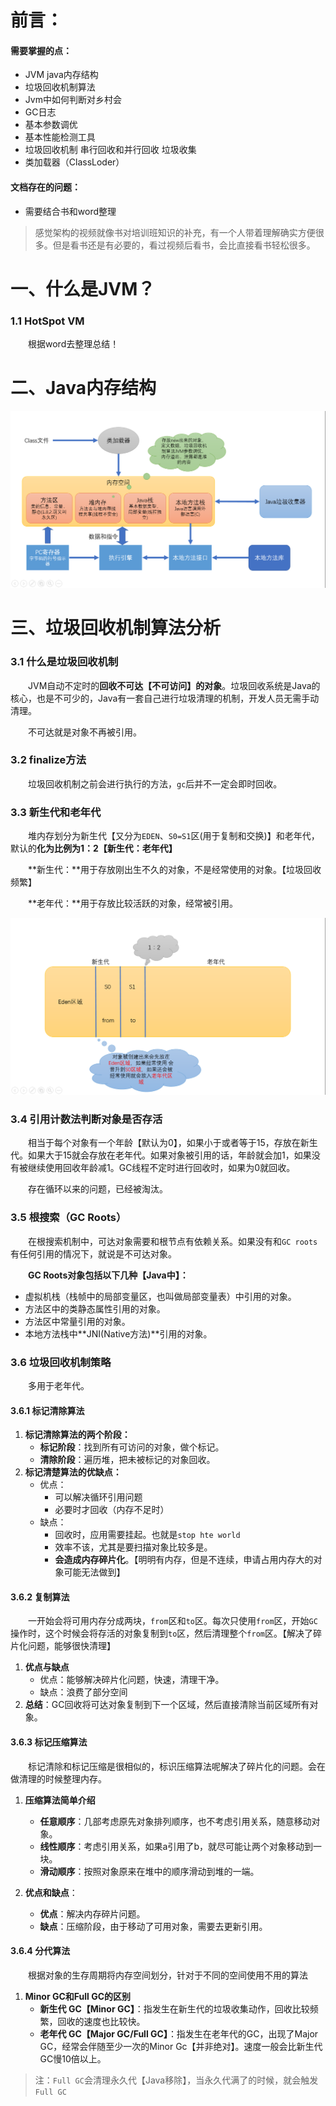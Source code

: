 # 前言：

#### 需要掌握的点：

- JVM java内存结构
- 垃圾回收机制算法
- Jvm中如何判断对乡村会
- GC日志
- 基本参数调优
- 基本性能检测工具
- 垃圾回收机制 串行回收和并行回收 垃圾收集
- 类加载器（ClassLoder）



#### 文档存在的问题：

- 需要结合书和word整理

> 感觉架构的视频就像书对培训班知识的补充，有一个人带着理解确实方便很多。但是看书还是有必要的，看过视频后看书，会比直接看书轻松很多。

# 一、什么是JVM？

### 1.1 HotSpot VM

&emsp;&emsp;根据word去整理总结！



# 二、Java内存结构

![1566983128874](img\1566983128874.png)



# 三、垃圾回收机制算法分析

### 3.1 什么是垃圾回收机制

&emsp;&emsp;JVM自动不定时的**回收不可达【不可访问】的对象**。垃圾回收系统是Java的核心，也是不可少的，Java有一套自己进行垃圾清理的机制，开发人员无需手动清理。

&emsp;&emsp;不可达就是对象不再被引用。



### 3.2 finalize方法

&emsp;&emsp;垃圾回收机制之前会进行执行的方法，`gc`后并不一定会即时回收。



### 3.3 新生代和老年代

&emsp;&emsp;堆内存划分为新生代【又分为`EDEN`、`S0=S1`区(用于复制和交换)】和老年代，默认的**化为比例为1：2【新生代：老年代】**

&emsp;&emsp;**新生代：**用于存放刚出生不久的对象，不是经常使用的对象。【垃圾回收频繁】

&emsp;&emsp;**老年代：**用于存放比较活跃的对象，经常被引用。



![1566993305107](img\1566993305107.png)



### 3.4 引用计数法判断对象是否存活

&emsp;&emsp;相当于每个对象有一个年龄【默认为0】，如果小于或者等于15，存放在新生代。如果大于15就会存放在老年代。如果对象被引用的话，年龄就会加1，如果没有被继续使用回收年龄减1。GC线程不定时进行回收时，如果为0就回收。

&emsp;&emsp;存在循环以来的问题，已经被淘汰。



### 3.5 根搜索（GC Roots）

&emsp;&emsp;在根搜索机制中，可达对象需要和根节点有依赖关系。如果没有和`GC roots`有任何引用的情况下，就说是不可达对象。

&emsp;&emsp;**GC Roots对象包括以下几种【Java中】：**

- 虚拟机栈（栈帧中的局部变量区，也叫做局部变量表）中引用的对象。
- 方法区中的类静态属性引用的对象。
- 方法区中常量引用的对象。
- 本地方法栈中**JNI(Native方法)**引用的对象。



### 3.6 垃圾回收机制策略

&emsp;&emsp;多用于老年代。

#### 3.6.1 标记清除算法

1. **标记清除算法的两个阶段：**
   - **标记阶段**：找到所有可访问的对象，做个标记。
   - **清除阶段**：遍历堆，把未被标记的对象回收。
2. **标记清楚算法的优缺点：**
   - 优点：
     - 可以解决循环引用问题
     - 必要时才回收（内存不足时）
   - 缺点：
     - 回收时，应用需要挂起。也就是`stop hte world`
     - 效率不该，尤其是要扫描对象比较多是。
     - **会造成内存碎片化**。【明明有内存，但是不连续，申请占用内存大的对象可能无法做到】



#### 3.6.2 复制算法

&emsp;&emsp;一开始会将可用内存分成两块，`from`区和`to`区。每次只使用`from`区，开始`GC`操作时，这个时候会将存活的对象复制到`to`区，然后清理整个`from`区。【解决了碎片化问题，能够很快清理】



1. **优点与缺点**
   - 优点：能够解决碎片化问题，快速，清理干净。
   - 缺点：浪费了部分空间
2. **总结**：GC回收将可达对象复制到下一个区域，然后直接清除当前区域所有对象。



#### 3.6.3 标记压缩算法

&emsp;&emsp;标记清除和标记压缩是很相似的，标识压缩算法呢解决了碎片化的问题。会在做清理的时候整理内存。

1. **压缩算法简单介绍**
   - **任意顺序**：几部考虑原先对象排列顺序，也不考虑引用关系，随意移动对象。
   - **线性顺序**：考虑引用关系，如果a引用了b，就尽可能让两个对象移动到一块。
   - **滑动顺序**：按照对象原来在堆中的顺序滑动到堆的一端。

2. **优点和缺点**：
   - **优点**：解决内存碎片问题。
   - **缺点**：压缩阶段，由于移动了可用对象，需要去更新引用。



#### 3.6.4 分代算法

&emsp;&emsp;根据对象的生存周期将内存空间划分，针对于不同的空间使用不用的算法

1. **Minor GC和Full GC的区别**
   - **新生代 GC【Minor GC】**：指发生在新生代的垃圾收集动作，回收比较频繁，回收的速度也比较快。
   - **老年代 GC【Major GC/Full GC】**：指发生在老年代的GC，出现了Major GC，经常会伴随至少一次的Minor Gc【并非绝对】。速度一般会比新生代GC慢10倍以上。

> 注：`Full GC`会清理永久代【Java移除】，当永久代满了的时候，就会触发`Full GC`

